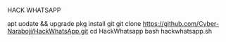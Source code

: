 HACK WHATSAPP

apt uodate && upgrade
pkg install git
git clone https://github.com/Cyber-Naraboji/HackWhatsApp.git
cd HackWhatsapp
bash hackwhatsapp.sh
